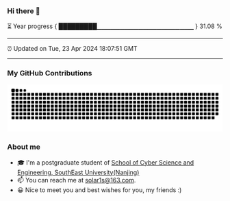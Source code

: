 ### Hi there 👋

⏳ Year progress { █████████▁▁▁▁▁▁▁▁▁▁▁▁▁▁▁▁▁▁▁▁▁ } 31.08 %

---

⏰ Updated on Tue, 23 Apr 2024 18:07:51 GMT

---
### My GitHub Contributions    

![](https://raw.githubusercontent.com/chenzongyao200127/chenzongyao200127/main/assets/github-contribution-grid-snake.svg)          

### About me   

- 🎓 I'm a postgraduate student of [School of Cyber Science and Engineering, SouthEast University(Nanjing)](https://www.seu.edu.cn/)
- 📫 You can reach me at [solar1s@163.com](mailto:solar1s@163.com).
- 😀 Nice to meet you and best wishes for you, my friends :)  


